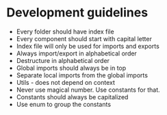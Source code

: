 # Development guidelines

- Every folder should have index file
- Every component should start with capital letter
- Index file will only be used for imports and exports
- Always import/export in alphabetical order
- Destructure in alphabetical order
- Global imports should always be in top
- Separate local imports from the global imports
- Utils - does not depend on context
- Never use magical number. Use constants for that.
- Constants should always be capitalized
- Use enum to group the constants
